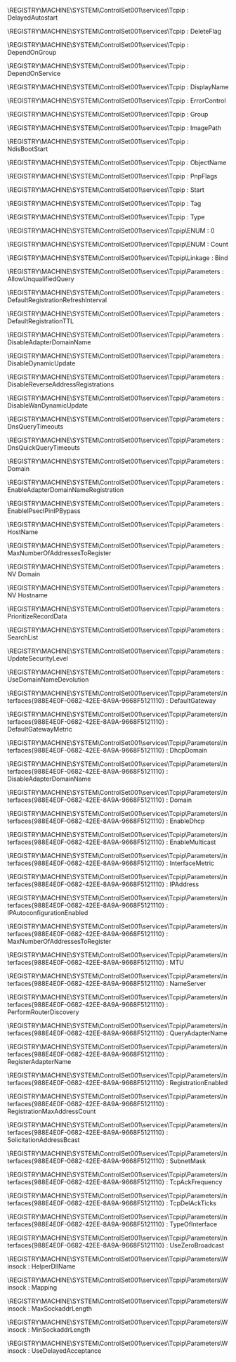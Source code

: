 \REGISTRY\MACHINE\SYSTEM\ControlSet001\services\Tcpip : DelayedAutostart

\REGISTRY\MACHINE\SYSTEM\ControlSet001\services\Tcpip : DeleteFlag

\REGISTRY\MACHINE\SYSTEM\ControlSet001\services\Tcpip : DependOnGroup

\REGISTRY\MACHINE\SYSTEM\ControlSet001\services\Tcpip : DependOnService

\REGISTRY\MACHINE\SYSTEM\ControlSet001\services\Tcpip : DisplayName

\REGISTRY\MACHINE\SYSTEM\ControlSet001\services\Tcpip : ErrorControl

\REGISTRY\MACHINE\SYSTEM\ControlSet001\services\Tcpip : Group

\REGISTRY\MACHINE\SYSTEM\ControlSet001\services\Tcpip : ImagePath

\REGISTRY\MACHINE\SYSTEM\ControlSet001\services\Tcpip : NdisBootStart

\REGISTRY\MACHINE\SYSTEM\ControlSet001\services\Tcpip : ObjectName

\REGISTRY\MACHINE\SYSTEM\ControlSet001\services\Tcpip : PnpFlags

\REGISTRY\MACHINE\SYSTEM\ControlSet001\services\Tcpip : Start

\REGISTRY\MACHINE\SYSTEM\ControlSet001\services\Tcpip : Tag

\REGISTRY\MACHINE\SYSTEM\ControlSet001\services\Tcpip : Type

\REGISTRY\MACHINE\SYSTEM\ControlSet001\services\Tcpip\ENUM : 0

\REGISTRY\MACHINE\SYSTEM\ControlSet001\services\Tcpip\ENUM : Count

\REGISTRY\MACHINE\SYSTEM\ControlSet001\services\Tcpip\Linkage : Bind

\REGISTRY\MACHINE\SYSTEM\ControlSet001\services\Tcpip\Parameters : AllowUnqualifiedQuery

\REGISTRY\MACHINE\SYSTEM\ControlSet001\services\Tcpip\Parameters : DefaultRegistrationRefreshInterval

\REGISTRY\MACHINE\SYSTEM\ControlSet001\services\Tcpip\Parameters : DefaultRegistrationTTL

\REGISTRY\MACHINE\SYSTEM\ControlSet001\services\Tcpip\Parameters : DisableAdapterDomainName

\REGISTRY\MACHINE\SYSTEM\ControlSet001\services\Tcpip\Parameters : DisableDynamicUpdate

\REGISTRY\MACHINE\SYSTEM\ControlSet001\services\Tcpip\Parameters : DisableReverseAddressRegistrations

\REGISTRY\MACHINE\SYSTEM\ControlSet001\services\Tcpip\Parameters : DisableWanDynamicUpdate

\REGISTRY\MACHINE\SYSTEM\ControlSet001\services\Tcpip\Parameters : DnsQueryTimeouts

\REGISTRY\MACHINE\SYSTEM\ControlSet001\services\Tcpip\Parameters : DnsQuickQueryTimeouts

\REGISTRY\MACHINE\SYSTEM\ControlSet001\services\Tcpip\Parameters : Domain

\REGISTRY\MACHINE\SYSTEM\ControlSet001\services\Tcpip\Parameters : EnableAdapterDomainNameRegistration

\REGISTRY\MACHINE\SYSTEM\ControlSet001\services\Tcpip\Parameters : EnableIPsecIPinIPBypass

\REGISTRY\MACHINE\SYSTEM\ControlSet001\services\Tcpip\Parameters : HostName

\REGISTRY\MACHINE\SYSTEM\ControlSet001\services\Tcpip\Parameters : MaxNumberOfAddressesToRegister

\REGISTRY\MACHINE\SYSTEM\ControlSet001\services\Tcpip\Parameters : NV Domain

\REGISTRY\MACHINE\SYSTEM\ControlSet001\services\Tcpip\Parameters : NV Hostname

\REGISTRY\MACHINE\SYSTEM\ControlSet001\services\Tcpip\Parameters : PrioritizeRecordData

\REGISTRY\MACHINE\SYSTEM\ControlSet001\services\Tcpip\Parameters : SearchList

\REGISTRY\MACHINE\SYSTEM\ControlSet001\services\Tcpip\Parameters : UpdateSecurityLevel

\REGISTRY\MACHINE\SYSTEM\ControlSet001\services\Tcpip\Parameters : UseDomainNameDevolution

\REGISTRY\MACHINE\SYSTEM\ControlSet001\services\Tcpip\Parameters\Interfaces\{988E4E0F-0682-42EE-8A9A-9668F5121110} : DefaultGateway

\REGISTRY\MACHINE\SYSTEM\ControlSet001\services\Tcpip\Parameters\Interfaces\{988E4E0F-0682-42EE-8A9A-9668F5121110} : DefaultGatewayMetric

\REGISTRY\MACHINE\SYSTEM\ControlSet001\services\Tcpip\Parameters\Interfaces\{988E4E0F-0682-42EE-8A9A-9668F5121110} : DhcpDomain

\REGISTRY\MACHINE\SYSTEM\ControlSet001\services\Tcpip\Parameters\Interfaces\{988E4E0F-0682-42EE-8A9A-9668F5121110} : DisableAdapterDomainName

\REGISTRY\MACHINE\SYSTEM\ControlSet001\services\Tcpip\Parameters\Interfaces\{988E4E0F-0682-42EE-8A9A-9668F5121110} : Domain

\REGISTRY\MACHINE\SYSTEM\ControlSet001\services\Tcpip\Parameters\Interfaces\{988E4E0F-0682-42EE-8A9A-9668F5121110} : EnableDhcp

\REGISTRY\MACHINE\SYSTEM\ControlSet001\services\Tcpip\Parameters\Interfaces\{988E4E0F-0682-42EE-8A9A-9668F5121110} : EnableMulticast

\REGISTRY\MACHINE\SYSTEM\ControlSet001\services\Tcpip\Parameters\Interfaces\{988E4E0F-0682-42EE-8A9A-9668F5121110} : InterfaceMetric

\REGISTRY\MACHINE\SYSTEM\ControlSet001\services\Tcpip\Parameters\Interfaces\{988E4E0F-0682-42EE-8A9A-9668F5121110} : IPAddress

\REGISTRY\MACHINE\SYSTEM\ControlSet001\services\Tcpip\Parameters\Interfaces\{988E4E0F-0682-42EE-8A9A-9668F5121110} : IPAutoconfigurationEnabled

\REGISTRY\MACHINE\SYSTEM\ControlSet001\services\Tcpip\Parameters\Interfaces\{988E4E0F-0682-42EE-8A9A-9668F5121110} : MaxNumberOfAddressesToRegister

\REGISTRY\MACHINE\SYSTEM\ControlSet001\services\Tcpip\Parameters\Interfaces\{988E4E0F-0682-42EE-8A9A-9668F5121110} : MTU

\REGISTRY\MACHINE\SYSTEM\ControlSet001\services\Tcpip\Parameters\Interfaces\{988E4E0F-0682-42EE-8A9A-9668F5121110} : NameServer

\REGISTRY\MACHINE\SYSTEM\ControlSet001\services\Tcpip\Parameters\Interfaces\{988E4E0F-0682-42EE-8A9A-9668F5121110} : PerformRouterDiscovery

\REGISTRY\MACHINE\SYSTEM\ControlSet001\services\Tcpip\Parameters\Interfaces\{988E4E0F-0682-42EE-8A9A-9668F5121110} : QueryAdapterName

\REGISTRY\MACHINE\SYSTEM\ControlSet001\services\Tcpip\Parameters\Interfaces\{988E4E0F-0682-42EE-8A9A-9668F5121110} : RegisterAdapterName

\REGISTRY\MACHINE\SYSTEM\ControlSet001\services\Tcpip\Parameters\Interfaces\{988E4E0F-0682-42EE-8A9A-9668F5121110} : RegistrationEnabled

\REGISTRY\MACHINE\SYSTEM\ControlSet001\services\Tcpip\Parameters\Interfaces\{988E4E0F-0682-42EE-8A9A-9668F5121110} : RegistrationMaxAddressCount

\REGISTRY\MACHINE\SYSTEM\ControlSet001\services\Tcpip\Parameters\Interfaces\{988E4E0F-0682-42EE-8A9A-9668F5121110} : SolicitationAddressBcast

\REGISTRY\MACHINE\SYSTEM\ControlSet001\services\Tcpip\Parameters\Interfaces\{988E4E0F-0682-42EE-8A9A-9668F5121110} : SubnetMask

\REGISTRY\MACHINE\SYSTEM\ControlSet001\services\Tcpip\Parameters\Interfaces\{988E4E0F-0682-42EE-8A9A-9668F5121110} : TcpAckFrequency

\REGISTRY\MACHINE\SYSTEM\ControlSet001\services\Tcpip\Parameters\Interfaces\{988E4E0F-0682-42EE-8A9A-9668F5121110} : TcpDelAckTicks

\REGISTRY\MACHINE\SYSTEM\ControlSet001\services\Tcpip\Parameters\Interfaces\{988E4E0F-0682-42EE-8A9A-9668F5121110} : TypeOfInterface

\REGISTRY\MACHINE\SYSTEM\ControlSet001\services\Tcpip\Parameters\Interfaces\{988E4E0F-0682-42EE-8A9A-9668F5121110} : UseZeroBroadcast

\REGISTRY\MACHINE\SYSTEM\ControlSet001\services\Tcpip\Parameters\Winsock : HelperDllName

\REGISTRY\MACHINE\SYSTEM\ControlSet001\services\Tcpip\Parameters\Winsock : Mapping

\REGISTRY\MACHINE\SYSTEM\ControlSet001\services\Tcpip\Parameters\Winsock : MaxSockaddrLength

\REGISTRY\MACHINE\SYSTEM\ControlSet001\services\Tcpip\Parameters\Winsock : MinSockaddrLength

\REGISTRY\MACHINE\SYSTEM\ControlSet001\services\Tcpip\Parameters\Winsock : UseDelayedAcceptance
